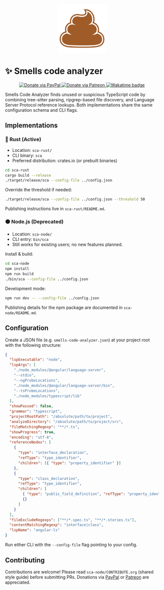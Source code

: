 <div align="center">
  <img src="./sca-node/images/image.webp" width="160" height="160" alt="Smells Code Analyzer logo" />
</div>

# ✨ Smells code analyzer

<div align="center">
  <span>
    <a href="https://www.paypal.me/darkawower" title="Paypal" target="_blank">
      <img src="https://img.shields.io/badge/paypal-donate-blue.svg" alt="Donate via PayPal" />
    </a>
  </span>
  <span>
    <a href="https://patreon.com/artawower" target="_blank" title="Donate to this project using Patreon">
      <img src="https://img.shields.io/badge/patreon-donate-orange.svg" alt="Donate via Patreon" />
    </a>
  </span>
  <a href="https://wakatime.com/badge/user/dc4b055e-22c9-4977-bee4-51539164ae23/project/018c3624-755b-4e12-b942-49820de78842.svg">
    <img src="https://wakatime.com/badge/user/dc4b055e-22c9-4977-bee4-51539164ae23/project/018c3624-755b-4e12-b942-49820de78842.svg" alt="Wakatime badge" />
  </a>
</div>

Smells Code Analyzer finds unused or suspicious TypeScript code by combining tree-sitter parsing, ripgrep-based file discovery, and Language Server Protocol reference lookups. Both implementations share the same configuration schema and CLI flags.

## Implementations

### 🚀 Rust (Active)
- Location: `sca-rust/`
- CLI binary: `sca`
- Preferred distribution: crates.io (or prebuilt binaries)

```bash
cd sca-rust
cargo build --release
./target/release/sca --config-file ../config.json
```

Override the threshold if needed:

```bash
./target/release/sca --config-file ../config.json --threshold 50
```

Publishing instructions live in `sca-rust/README.md`.

### 🟠 Node.js (Deprecated)
- Location: `sca-node/`
- CLI entry: `bin/sca`
- Still works for existing users; no new features planned.

Install & build:

```bash
cd sca-node
npm install
npm run build
./bin/sca --config-file ../config.json
```

Development mode:

```bash
npm run dev -- --config-file ../config.json
```

Publishing details for the npm package are documented in `sca-node/README.md`.

## Configuration

Create a JSON file (e.g. `smells-code-analyzer.json`) at your project root with the following structure:

```json
{
  "lspExecutable": "node",
  "lspArgs": [
    "./node_modules/@angular/language-server",
    "--stdio",
    "--ngProbeLocations",
    "./node_modules/@angular/language-server/bin",
    "--tsProbeLocations",
    "./node_modules/typescript/lib"
  ],
  "showPassed": false,
  "grammar": "typescript",
  "projectRootPath": "/absolute/path/to/project",
  "analyzeDirectory": "/absolute/path/to/project/src",
  "fileMatchingRegexp": "**/*.ts",
  "showProgress": true,
  "encoding": "utf-8",
  "referenceNodes": [
    {
      "type": "interface_declaration",
      "refType": "type_identifier",
      "children": [{ "type": "property_identifier" }]
    },
    {
      "type": "class_declaration",
      "refType": "type_identifier",
      "children": [
        { "type": "public_field_definition", "refType": "property_identifier" },
        {}
      ]
    }
  ],
  "fileExcludeRegexps": ["**/*.spec.ts", "**/*.stories.ts"],
  "contentMatchingRegexp": "interface|class",
  "lspName": "angular-ls"
}
```

Run either CLI with the `--config-file` flag pointing to your config.

## Contributing
Contributions are welcome! Please read `sca-node/CONTRIBUTE.org` (shared style guide) before submitting PRs. Donations via [PayPal](https://www.paypal.me/darkawower) or [Patreon](https://www.patreon.com/artawower) are appreciated.
